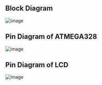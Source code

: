## Block Diagram

![image](https://user-images.githubusercontent.com/68106099/164502783-3218a2bb-2112-4b6d-b291-a6efea357dd2.png)

## Pin Diagram of ATMEGA328

![image](https://user-images.githubusercontent.com/68106099/164503267-df842334-492e-476b-ab5f-a343a3332505.png)

## Pin Diagram of LCD

![image](https://user-images.githubusercontent.com/68106099/164625428-a14cd74e-9d85-408f-999c-2087702c1b4c.png)

